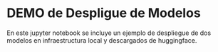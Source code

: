 # DEMO de Despligue de Modelos

En este jupyter notebook se incluye un ejemplo de despliegue de dos modelos en infraestructura local y descargados de huggingface.  
